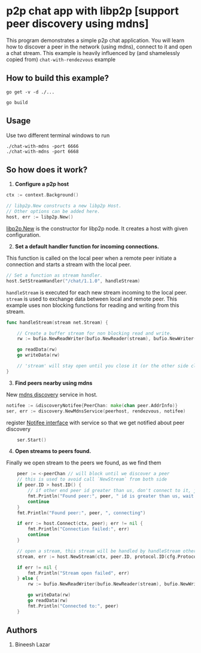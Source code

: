 # p2p chat app with libp2p [support peer discovery using mdns]

This program demonstrates a simple p2p chat application. You will learn how to discover a peer in the network (using mdns), connect to it and open a chat stream. This example is heavily influenced by (and shamelessly copied from) `chat-with-rendezvous` example

## How to build this example?

```
go get -v -d ./...

go build
```

## Usage

Use two different terminal windows to run

```
./chat-with-mdns -port 6666
./chat-with-mdns -port 6668
```


## So how does it work?

1. **Configure a p2p host**
```go
ctx := context.Background()

// libp2p.New constructs a new libp2p Host.
// Other options can be added here.
host, err := libp2p.New()
```
[libp2p.New](https://godoc.org/github.com/libp2p/go-libp2p#New) is the constructor for libp2p node. It creates a host with given configuration.

2. **Set a default handler function for incoming connections.**

This function is called on the local peer when a remote peer initiate a connection and starts a stream with the local peer.
```go
// Set a function as stream handler.
host.SetStreamHandler("/chat/1.1.0", handleStream)
```

```handleStream``` is executed for each new stream incoming to the local peer. ```stream``` is used to exchange data between local and remote peer. This example uses non blocking functions for reading and writing from this stream.

```go
func handleStream(stream net.Stream) {

    // Create a buffer stream for non blocking read and write.
    rw := bufio.NewReadWriter(bufio.NewReader(stream), bufio.NewWriter(stream))

    go readData(rw)
    go writeData(rw)

    // 'stream' will stay open until you close it (or the other side closes it).
}
```

3. **Find peers nearby using mdns**

New [mdns discovery](https://godoc.org/github.com/thusharprakash/go-libp2p/p2p/discovery#NewMdnsService) service in host.

```go
notifee := &discoveryNotifee{PeerChan: make(chan peer.AddrInfo)}
ser, err := discovery.NewMdnsService(peerhost, rendezvous, notifee)
```
register [Notifee interface](https://godoc.org/github.com/thusharprakash/go-libp2p/p2p/discovery#Notifee) with service so that we get notified about peer discovery

```go
	ser.Start()
```



4. **Open streams to peers found.**

Finally we open stream to the peers we found, as we find them

```go
	peer := <-peerChan // will block until we discover a peer
	// this is used to avoid call `NewStream` from both side
	if peer.ID > host.ID() {
		// if other end peer id greater than us, don't connect to it, just wait for it to connect us
		fmt.Println("Found peer:", peer, " id is greater than us, wait for it to connect to us")
		continue
	}
	fmt.Println("Found peer:", peer, ", connecting")

	if err := host.Connect(ctx, peer); err != nil {
		fmt.Println("Connection failed:", err)
		continue
	}

	// open a stream, this stream will be handled by handleStream other end
	stream, err := host.NewStream(ctx, peer.ID, protocol.ID(cfg.ProtocolID))

	if err != nil {
		fmt.Println("Stream open failed", err)
	} else {
		rw := bufio.NewReadWriter(bufio.NewReader(stream), bufio.NewWriter(stream))

		go writeData(rw)
		go readData(rw)
		fmt.Println("Connected to:", peer)
	}
```

## Authors
1. Bineesh Lazar
